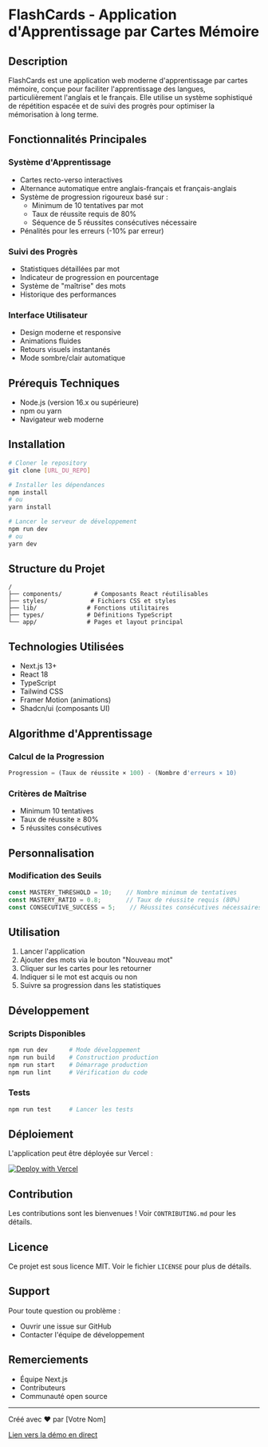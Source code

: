 # FlashCards - Application d'Apprentissage par Cartes Mémoire

## Description
FlashCards est une application web moderne d'apprentissage par cartes mémoire, conçue pour faciliter l'apprentissage des langues, particulièrement l'anglais et le français. Elle utilise un système sophistiqué de répétition espacée et de suivi des progrès pour optimiser la mémorisation à long terme.

## Fonctionnalités Principales

### Système d'Apprentissage
- Cartes recto-verso interactives
- Alternance automatique entre anglais-français et français-anglais
- Système de progression rigoureux basé sur :
    - Minimum de 10 tentatives par mot
    - Taux de réussite requis de 80%
    - Séquence de 5 réussites consécutives nécessaire
- Pénalités pour les erreurs (-10% par erreur)

### Suivi des Progrès
- Statistiques détaillées par mot
- Indicateur de progression en pourcentage
- Système de "maîtrise" des mots
- Historique des performances

### Interface Utilisateur
- Design moderne et responsive
- Animations fluides
- Retours visuels instantanés
- Mode sombre/clair automatique

## Prérequis Techniques
- Node.js (version 16.x ou supérieure)
- npm ou yarn
- Navigateur web moderne

## Installation

```bash
# Cloner le repository
git clone [URL_DU_REPO]

# Installer les dépendances
npm install
# ou
yarn install

# Lancer le serveur de développement
npm run dev
# ou
yarn dev
```

## Structure du Projet
```
/
├── components/         # Composants React réutilisables
├── styles/            # Fichiers CSS et styles
├── lib/              # Fonctions utilitaires
├── types/            # Définitions TypeScript
└── app/              # Pages et layout principal
```

## Technologies Utilisées
- Next.js 13+
- React 18
- TypeScript
- Tailwind CSS
- Framer Motion (animations)
- Shadcn/ui (composants UI)

## Algorithme d'Apprentissage

### Calcul de la Progression
```javascript
Progression = (Taux de réussite × 100) - (Nombre d'erreurs × 10)
```

### Critères de Maîtrise
- Minimum 10 tentatives
- Taux de réussite ≥ 80%
- 5 réussites consécutives

## Personnalisation

### Modification des Seuils
```typescript
const MASTERY_THRESHOLD = 10;    // Nombre minimum de tentatives
const MASTERY_RATIO = 0.8;       // Taux de réussite requis (80%)
const CONSECUTIVE_SUCCESS = 5;    // Réussites consécutives nécessaires
```

## Utilisation

1. Lancer l'application
2. Ajouter des mots via le bouton "Nouveau mot"
3. Cliquer sur les cartes pour les retourner
4. Indiquer si le mot est acquis ou non
5. Suivre sa progression dans les statistiques

## Développement

### Scripts Disponibles
```bash
npm run dev      # Mode développement
npm run build    # Construction production
npm run start    # Démarrage production
npm run lint     # Vérification du code
```

### Tests
```bash
npm run test     # Lancer les tests
```

## Déploiement

L'application peut être déployée sur Vercel :

[![Deploy with Vercel](https://vercel.com/button)](https://vercel.com/new/clone?repository-url=https://github.com/yourusername/flashcards)

## Contribution
Les contributions sont les bienvenues ! Voir `CONTRIBUTING.md` pour les détails.

## Licence
Ce projet est sous licence MIT. Voir le fichier `LICENSE` pour plus de détails.

## Support
Pour toute question ou problème :
- Ouvrir une issue sur GitHub
- Contacter l'équipe de développement

## Remerciements
- Équipe Next.js
- Contributeurs
- Communauté open source

---

Créé avec ❤️ par [Votre Nom]

[Lien vers la démo en direct](https://votre-url.com)